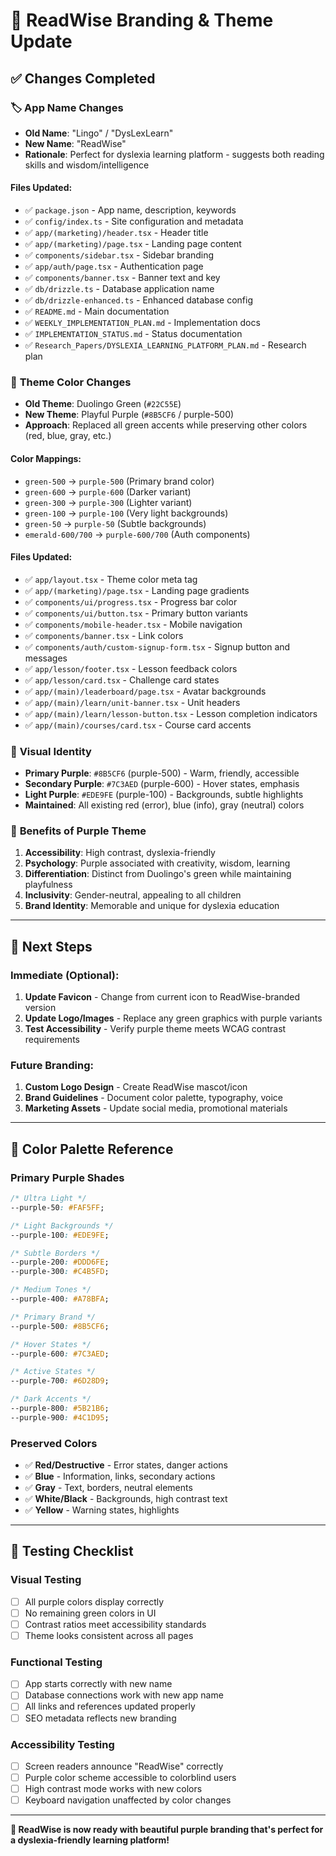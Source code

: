 # 🎨 ReadWise Branding & Theme Update

## ✅ **Changes Completed**

### 🏷️ **App Name Changes** 
- **Old Name**: "Lingo" / "DysLexLearn"
- **New Name**: "ReadWise" 
- **Rationale**: Perfect for dyslexia learning platform - suggests both reading skills and wisdom/intelligence

#### **Files Updated:**
- ✅ `package.json` - App name, description, keywords
- ✅ `config/index.ts` - Site configuration and metadata
- ✅ `app/(marketing)/header.tsx` - Header title
- ✅ `app/(marketing)/page.tsx` - Landing page content  
- ✅ `components/sidebar.tsx` - Sidebar branding
- ✅ `app/auth/page.tsx` - Authentication page
- ✅ `components/banner.tsx` - Banner text and key
- ✅ `db/drizzle.ts` - Database application name
- ✅ `db/drizzle-enhanced.ts` - Enhanced database config
- ✅ `README.md` - Main documentation
- ✅ `WEEKLY_IMPLEMENTATION_PLAN.md` - Implementation docs
- ✅ `IMPLEMENTATION_STATUS.md` - Status documentation  
- ✅ `Research_Papers/DYSLEXIA_LEARNING_PLATFORM_PLAN.md` - Research plan

### 🎨 **Theme Color Changes**
- **Old Theme**: Duolingo Green (`#22C55E`)
- **New Theme**: Playful Purple (`#8B5CF6` / purple-500)
- **Approach**: Replaced all green accents while preserving other colors (red, blue, gray, etc.)

#### **Color Mappings:**
- `green-500` → `purple-500` (Primary brand color)
- `green-600` → `purple-600` (Darker variant)  
- `green-300` → `purple-300` (Lighter variant)
- `green-100` → `purple-100` (Very light backgrounds)
- `green-50` → `purple-50` (Subtle backgrounds)
- `emerald-600/700` → `purple-600/700` (Auth components)

#### **Files Updated:**
- ✅ `app/layout.tsx` - Theme color meta tag
- ✅ `app/(marketing)/page.tsx` - Landing page gradients
- ✅ `components/ui/progress.tsx` - Progress bar color
- ✅ `components/ui/button.tsx` - Primary button variants
- ✅ `components/mobile-header.tsx` - Mobile navigation
- ✅ `components/banner.tsx` - Link colors
- ✅ `components/auth/custom-signup-form.tsx` - Signup button and messages
- ✅ `app/lesson/footer.tsx` - Lesson feedback colors
- ✅ `app/lesson/card.tsx` - Challenge card states
- ✅ `app/(main)/leaderboard/page.tsx` - Avatar backgrounds
- ✅ `app/(main)/learn/unit-banner.tsx` - Unit headers
- ✅ `app/(main)/learn/lesson-button.tsx` - Lesson completion indicators
- ✅ `app/(main)/courses/card.tsx` - Course card accents

### 📱 **Visual Identity**
- **Primary Purple**: `#8B5CF6` (purple-500) - Warm, friendly, accessible
- **Secondary Purple**: `#7C3AED` (purple-600) - Hover states, emphasis
- **Light Purple**: `#EDE9FE` (purple-100) - Backgrounds, subtle highlights
- **Maintained**: All existing red (error), blue (info), gray (neutral) colors

### 🎯 **Benefits of Purple Theme**
1. **Accessibility**: High contrast, dyslexia-friendly
2. **Psychology**: Purple associated with creativity, wisdom, learning
3. **Differentiation**: Distinct from Duolingo's green while maintaining playfulness
4. **Inclusivity**: Gender-neutral, appealing to all children
5. **Brand Identity**: Memorable and unique for dyslexia education

---

## 🚀 **Next Steps**

### **Immediate** (Optional):
1. **Update Favicon** - Change from current icon to ReadWise-branded version
2. **Update Logo/Images** - Replace any green graphics with purple variants
3. **Test Accessibility** - Verify purple theme meets WCAG contrast requirements

### **Future Branding**:
1. **Custom Logo Design** - Create ReadWise mascot/icon
2. **Brand Guidelines** - Document color palette, typography, voice
3. **Marketing Assets** - Update social media, promotional materials

---

## 🎨 **Color Palette Reference**

### **Primary Purple Shades**
```css
/* Ultra Light */
--purple-50: #FAF5FF;

/* Light Backgrounds */  
--purple-100: #EDE9FE;

/* Subtle Borders */
--purple-200: #DDD6FE;
--purple-300: #C4B5FD;

/* Medium Tones */
--purple-400: #A78BFA;

/* Primary Brand */
--purple-500: #8B5CF6;

/* Hover States */
--purple-600: #7C3AED;

/* Active States */
--purple-700: #6D28D9;

/* Dark Accents */
--purple-800: #5B21B6;
--purple-900: #4C1D95;
```

### **Preserved Colors**
- ✅ **Red/Destructive** - Error states, danger actions
- ✅ **Blue** - Information, links, secondary actions  
- ✅ **Gray** - Text, borders, neutral elements
- ✅ **White/Black** - Backgrounds, high contrast text
- ✅ **Yellow** - Warning states, highlights

---

## 🧪 **Testing Checklist**

### **Visual Testing**
- [ ] All purple colors display correctly
- [ ] No remaining green colors in UI
- [ ] Contrast ratios meet accessibility standards
- [ ] Theme looks consistent across all pages

### **Functional Testing**  
- [ ] App starts correctly with new name
- [ ] Database connections work with new app name
- [ ] All links and references updated properly
- [ ] SEO metadata reflects new branding

### **Accessibility Testing**
- [ ] Screen readers announce "ReadWise" correctly
- [ ] Purple color scheme accessible to colorblind users
- [ ] High contrast mode works with new colors
- [ ] Keyboard navigation unaffected by color changes

---

**🎉 ReadWise is now ready with beautiful purple branding that's perfect for a dyslexia-friendly learning platform!**